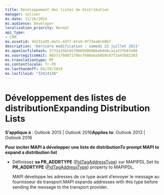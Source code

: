 ```yaml
---
title: Développement des listes de distribution
manager: soliver
ms.date: 11/16/2014
ms.audience: Developer
localization_priority: Normal
api_type:
- COM
ms.assetid: 44231a95-dafc-44f7-bfa9-9f73ea8cb8b7
description: 'Derniére modification : samedi 23 juillet 2011'
ms.openlocfilehash: 5731a35b5d570669d8606be6dd6ca1a23fb87e88
ms.sourcegitcommit: 8657170d071f9bcf680aba50b9c07f2a4fb82283
ms.translationtype: MT
ms.contentlocale: fr-FR
ms.lasthandoff: 04/28/2019
ms.locfileid: "33414136"
---
```

# <a name="expanding-distribution-lists"></a><span data-ttu-id="7e30e-103">Développement des listes de distribution</span><span class="sxs-lookup"><span data-stu-id="7e30e-103">Expanding Distribution Lists</span></span>

  
  
<span data-ttu-id="7e30e-104">**S’applique à** : Outlook 2013 | Outlook 2016</span><span class="sxs-lookup"><span data-stu-id="7e30e-104">**Applies to**: Outlook 2013 | Outlook 2016</span></span> 
  
 <span data-ttu-id="7e30e-105">**Pour inciter MAPI à développer une liste de distribution**</span><span class="sxs-lookup"><span data-stu-id="7e30e-105">**To prompt MAPI to expand a distribution list**</span></span>
  
- <span data-ttu-id="7e30e-106">Définissez **sa PR_ADDRTYPE** ([PidTagAddressType](pidtagaddresstype-canonical-property.md)) sur MAPIPDL.</span><span class="sxs-lookup"><span data-stu-id="7e30e-106">Set its **PR_ADDRTYPE** ([PidTagAddressType](pidtagaddresstype-canonical-property.md)) property to MAPIPDL.</span></span>
    
    <span data-ttu-id="7e30e-107">MAPI développe les adresses de ce type avant d’envoyer le message au fournisseur de transport.</span><span class="sxs-lookup"><span data-stu-id="7e30e-107">MAPI expands addresses with this type before sending the message to the transport provider.</span></span>
    

